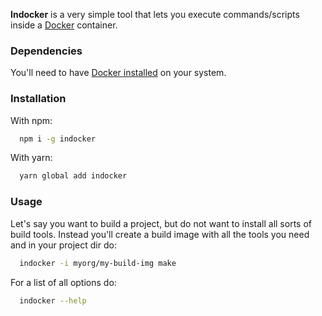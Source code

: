 **Indocker** is a very simple tool that lets you execute commands/scripts inside a [Docker](https://docker.com) container.

### Dependencies
You'll need to have [Docker installed](https://www.docker.com/products/docker) on your system.

### Installation
With npm:
```sh
  npm i -g indocker
```
With yarn:
```sh
  yarn global add indocker
```
### Usage
Let's say you want to build a project, but do not want to install all sorts of build tools. Instead you'll create a build image with all the tools you need and in your project dir do:
```sh
  indocker -i myorg/my-build-img make
```
For a list of all options do:
```sh
  indocker --help
```
